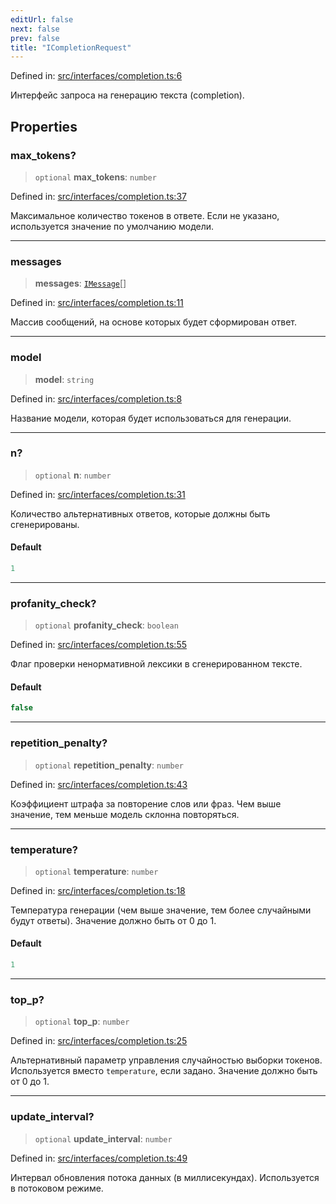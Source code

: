 ```yaml
---
editUrl: false
next: false
prev: false
title: "ICompletionRequest"
---
```


Defined in: [src/interfaces/completion.ts:6](https://github.com/zloishavrin/gigachat-node/blob/a3ef1dac096fdcd47d84b701e0fde0fae0da4fc8/src/interfaces/completion.ts#L6)

Интерфейс запроса на генерацию текста (completion).

## Properties

### max\_tokens?

> `optional` **max\_tokens**: `number`

Defined in: [src/interfaces/completion.ts:37](https://github.com/zloishavrin/gigachat-node/blob/a3ef1dac096fdcd47d84b701e0fde0fae0da4fc8/src/interfaces/completion.ts#L37)

Максимальное количество токенов в ответе.
Если не указано, используется значение по умолчанию модели.

***

### messages

> **messages**: [`IMessage`](/gigachat-node/api/interfaces/message/interfaces/imessage/)[]

Defined in: [src/interfaces/completion.ts:11](https://github.com/zloishavrin/gigachat-node/blob/a3ef1dac096fdcd47d84b701e0fde0fae0da4fc8/src/interfaces/completion.ts#L11)

Массив сообщений, на основе которых будет сформирован ответ.

***

### model

> **model**: `string`

Defined in: [src/interfaces/completion.ts:8](https://github.com/zloishavrin/gigachat-node/blob/a3ef1dac096fdcd47d84b701e0fde0fae0da4fc8/src/interfaces/completion.ts#L8)

Название модели, которая будет использоваться для генерации.

***

### n?

> `optional` **n**: `number`

Defined in: [src/interfaces/completion.ts:31](https://github.com/zloishavrin/gigachat-node/blob/a3ef1dac096fdcd47d84b701e0fde0fae0da4fc8/src/interfaces/completion.ts#L31)

Количество альтернативных ответов, которые должны быть сгенерированы.

#### Default

```ts
1
```

***

### profanity\_check?

> `optional` **profanity\_check**: `boolean`

Defined in: [src/interfaces/completion.ts:55](https://github.com/zloishavrin/gigachat-node/blob/a3ef1dac096fdcd47d84b701e0fde0fae0da4fc8/src/interfaces/completion.ts#L55)

Флаг проверки ненормативной лексики в сгенерированном тексте.

#### Default

```ts
false
```

***

### repetition\_penalty?

> `optional` **repetition\_penalty**: `number`

Defined in: [src/interfaces/completion.ts:43](https://github.com/zloishavrin/gigachat-node/blob/a3ef1dac096fdcd47d84b701e0fde0fae0da4fc8/src/interfaces/completion.ts#L43)

Коэффициент штрафа за повторение слов или фраз.
Чем выше значение, тем меньше модель склонна повторяться.

***

### temperature?

> `optional` **temperature**: `number`

Defined in: [src/interfaces/completion.ts:18](https://github.com/zloishavrin/gigachat-node/blob/a3ef1dac096fdcd47d84b701e0fde0fae0da4fc8/src/interfaces/completion.ts#L18)

Температура генерации (чем выше значение, тем более случайными будут ответы).
Значение должно быть от 0 до 1.

#### Default

```ts
1
```

***

### top\_p?

> `optional` **top\_p**: `number`

Defined in: [src/interfaces/completion.ts:25](https://github.com/zloishavrin/gigachat-node/blob/a3ef1dac096fdcd47d84b701e0fde0fae0da4fc8/src/interfaces/completion.ts#L25)

Альтернативный параметр управления случайностью выборки токенов.
Используется вместо `temperature`, если задано.
Значение должно быть от 0 до 1.

***

### update\_interval?

> `optional` **update\_interval**: `number`

Defined in: [src/interfaces/completion.ts:49](https://github.com/zloishavrin/gigachat-node/blob/a3ef1dac096fdcd47d84b701e0fde0fae0da4fc8/src/interfaces/completion.ts#L49)

Интервал обновления потока данных (в миллисекундах).
Используется в потоковом режиме.
